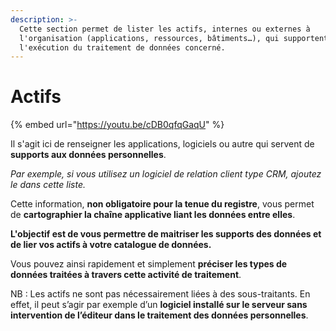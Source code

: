 ```yaml
---
description: >-
  Cette section permet de lister les actifs, internes ou externes à
  l'organisation (applications, ressources, bâtiments…), qui supportent
  l'exécution du traitement de données concerné.
---
```


# Actifs

{% embed url="https://youtu.be/cDB0qfqGaqU" %}

Il s'agit ici de renseigner les applications, logiciels ou autre qui servent de **supports aux données personnelles**.

_Par exemple, si vous utilisez un logiciel de relation client type CRM, ajoutez le dans cette liste._

Cette information, **non obligatoire pour la tenue du registre**, vous permet de **cartographier la chaîne applicative liant les données entre elles**.

**L'objectif est de vous permettre de maitriser les supports des données et de lier vos actifs à votre catalogue de données.**

Vous pouvez ainsi rapidement et simplement **préciser les types de données traitées à travers cette activité de traitement**.

NB : Les actifs ne sont pas nécessairement liées à des sous-traitants. En effet, il peut s’agir par exemple d’un **logiciel installé sur le serveur sans intervention de l’éditeur dans le traitement des données personnelles**.
